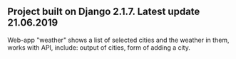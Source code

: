 Project built on Django 2.1.7. Latest update 21.06.2019
---
Web-app "weather" shows a list of selected cities and the weather in them, works with API, include: output of cities, form of adding a city.
